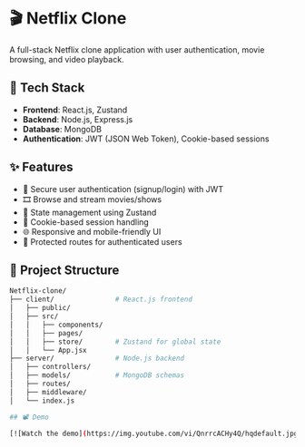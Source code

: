 # 🎬 Netflix Clone

A full-stack Netflix clone application with user authentication, movie browsing, and video playback.

## 🚀 Tech Stack

- **Frontend**: React.js, Zustand
- **Backend**: Node.js, Express.js
- **Database**: MongoDB
- **Authentication**: JWT (JSON Web Token), Cookie-based sessions

## ✨ Features

- 🔐 Secure user authentication (signup/login) with JWT
- 🎞️ Browse and stream movies/shows
- 🧠 State management using Zustand
- 🍪 Cookie-based session handling
- 🌐 Responsive and mobile-friendly UI
- 🔁 Protected routes for authenticated users

## 📁 Project Structure

```bash
Netflix-clone/
├── client/               # React.js frontend
│   ├── public/
│   ├── src/
│   │   ├── components/
│   │   ├── pages/
│   │   ├── store/        # Zustand for global state
│   │   └── App.jsx
├── server/               # Node.js backend
│   ├── controllers/
│   ├── models/           # MongoDB schemas
│   ├── routes/
│   ├── middleware/
│   └── index.js

## 📽️ Demo

[![Watch the demo](https://img.youtube.com/vi/QnrrcACHy4Q/hqdefault.jpg)](https://youtu.be/QnrrcACHy4Q)




